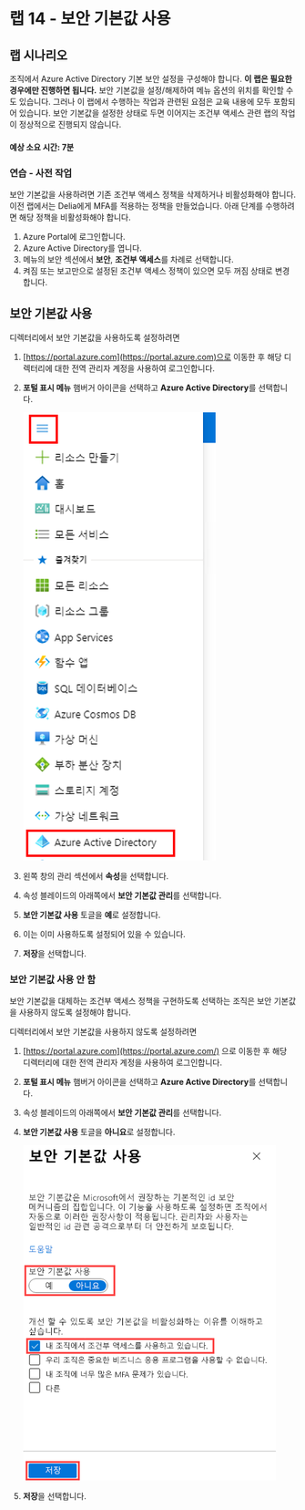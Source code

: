 ﻿---
lab:
    title: '14 - Azure AD Multi-Factor Authentication 사용'
    learning path: '02'
    module: '모듈 03 - 조건부 액세스 계획, 구현 및 관리'
---

# 랩 14 - 보안 기본값 사용

## 랩 시나리오

조직에서 Azure Active Directory 기본 보안 설정을 구성해야 합니다.
    **이 랩은 필요한 경우에만 진행하면 됩니다.**  보안 기본값을 설정/해제하여 메뉴 옵션의 위치를 확인할 수도 있습니다.  그러나 이 랩에서 수행하는 작업과 관련된 요점은 교육 내용에 모두 포함되어 있습니다.  보안 기본값을 설정한 상태로 두면 이어지는 조건부 액세스 관련 랩의 작업이 정상적으로 진행되지 않습니다.

#### 예상 소요 시간: 7분

### 연습 - 사전 작업

보안 기본값을 사용하려면 기존 조건부 액세스 정책을 삭제하거나 비활성화해야 합니다. 이전 랩에서는 Delia에게 MFA를 적용하는 정책을 만들었습니다. 아래 단계를 수행하려면 해당 정책을 비활성화해야 합니다.

1. Azure Portal에 로그인합니다.
2. Azure Active Directory를 엽니다.
3. 메뉴의 보안 섹션에서 **보안**, **조건부 액세스**를 차례로 선택합니다.
4. 켜짐 또는 보고만으로 설정된 조건부 액세스 정책이 있으면 모두 꺼짐 상태로 변경합니다.



## 보안 기본값 사용

디렉터리에서 보안 기본값을 사용하도록 설정하려면

1. [https://portal.azure.com](https://portal.azure.com)으로 이동한 후 해당 디렉터리에 대한 전역 관리자 계정을 사용하여 로그인합니다.

1. **포털 표시 메뉴** 햄버거 아이콘을 선택하고 **Azure Active Directory**를 선택합니다.

    ![Azure Active Directory가 선택된 Azure Portal 메뉴](./media/azure-portal-menu-aad.png)

1. 왼쪽 창의 관리 섹션에서 **속성**을 선택합니다.

1. 속성 블레이드의 아래쪽에서 **보안 기본값 관리**를 선택합니다.

1. **보안 기본값 사용** 토글을 **예**로 설정합니다.

1. 이는 이미 사용하도록 설정되어 있을 수 있습니다.

1. **저장**을 선택합니다.

### 보안 기본값 사용 안 함

보안 기본값을 대체하는 조건부 액세스 정책을 구현하도록 선택하는 조직은 보안 기본값을 사용하지 않도록 설정해야 합니다.

디렉터리에서 보안 기본값을 사용하지 않도록 설정하려면

1. [https://portal.azure.com](https://portal.azure.com/) 으로 이동한 후 해당 디렉터리에 대한 전역 관리자 계정을 사용하여 로그인합니다.

1. **포털 표시 메뉴** 햄버거 아이콘을 선택하고 **Azure Active Directory**를 선택합니다.

1. 속성 블레이드의 아래쪽에서 **보안 기본값 관리**를 선택합니다.

1. **보안 기본값 사용** 토글을 **아니요**로 설정합니다.

    ![보안 기본값을 사용하지 않도록 설정하고 그 근거를 선택하는 화면 이미지. 이 경우, 조직에서 조건부 액세스를 사용하고 있습니다.](./media/security-defaults-disable-before-conditional-access.png)

1. **저장**을 선택합니다.
